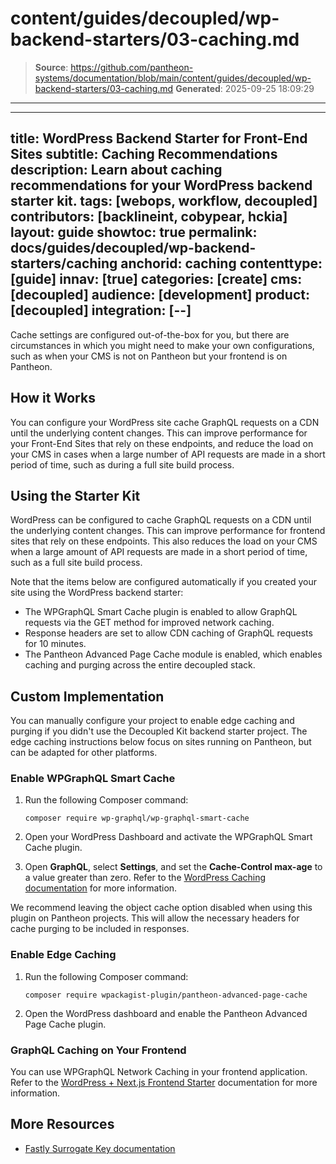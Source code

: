# content/guides/decoupled/wp-backend-starters/03-caching.md

> **Source**: https://github.com/pantheon-systems/documentation/blob/main/content/guides/decoupled/wp-backend-starters/03-caching.md
> **Generated**: 2025-09-25 18:09:29

---

---
title: WordPress Backend Starter for Front-End Sites
subtitle: Caching Recommendations
description: Learn about caching recommendations for your WordPress backend starter kit.
tags: [webops, workflow, decoupled]
contributors: [backlineint, cobypear, hckia]
layout: guide
showtoc: true
permalink: docs/guides/decoupled/wp-backend-starters/caching
anchorid: caching
contenttype: [guide]
innav: [true]
categories: [create]
cms: [decoupled]
audience: [development]
product: [decoupled]
integration: [--]
---

Cache settings are configured out-of-the-box for you, but there are circumstances in which you might need to make your own configurations, such as when your CMS is not on Pantheon but your frontend is on Pantheon.

## How it Works

You can configure your WordPress site cache GraphQL requests on a CDN until the underlying content changes. This can improve performance for your Front-End Sites that rely on these endpoints, and reduce the load on your CMS in cases when a large number of API requests are made in a short period of time, such as during a full site build process.

<Partial file="decoupled-caching.md" />

## Using the Starter Kit

WordPress can be configured to cache GraphQL requests on a CDN until the underlying content changes. This can improve performance for frontend sites that rely on these endpoints. This also reduces the load on your CMS when a large amount of API requests are made in a short period of time, such as a full site build process.

Note that the items below are configured automatically if you created your site using the WordPress backend starter:

- The WPGraphQL Smart Cache plugin is enabled to allow GraphQL requests via the GET method for improved network caching.
- Response headers are set to allow CDN caching of GraphQL requests for 10
  minutes.
- The Pantheon Advanced Page Cache module is enabled, which enables caching and purging across the entire decoupled stack.

## Custom Implementation

You can manually configure your project to enable edge caching and purging
if you didn't use the Decoupled Kit backend starter project. The edge caching instructions below focus on sites running on Pantheon, but can be
adapted for other platforms.

### Enable WPGraphQL Smart Cache

1. Run the following Composer command:

    ```bash{promptUser: user}
    composer require wp-graphql/wp-graphql-smart-cache
    ```

1. Open your WordPress Dashboard and activate the WPGraphQL Smart Cache plugin.

1. Open **GraphQL**, select **Settings**, and set the **Cache-Control max-age** to a value greater than zero. Refer to the [WordPress Caching documentation](https://wordpress.org/documentation/article/optimization/#Caching) for more information.

<Alert title="Note"  type="info" >

We recommend leaving the object cache option disabled when using this plugin on Pantheon projects. This will allow the necessary headers for cache purging to be included in responses.

</Alert>

### Enable Edge Caching

1. Run the following Composer command:

    ```bash{promptUser: user}
    composer require wpackagist-plugin/pantheon-advanced-page-cache
    ```

1. Open the WordPress dashboard and enable the Pantheon Advanced Page Cache plugin.

### GraphQL Caching on Your Frontend

You can use WPGraphQL Network Caching in your frontend application. Refer to the [WordPress + Next.js Frontend Starter](/guides/decoupled/wp-nextjs-frontend-starters/caching) documentation for more information.

## More Resources

- [Fastly Surrogate Key documentation](https://docs.fastly.com/en/guides/working-with-surrogate-keys)